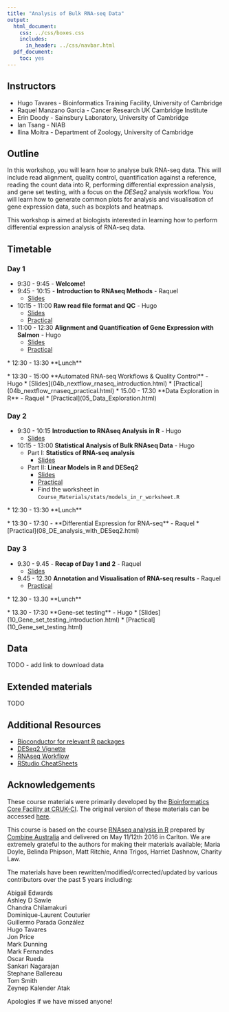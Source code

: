 ```yaml
---
title: "Analysis of Bulk RNA-seq Data"
output:
  html_document:
    css: ../css/boxes.css
    includes:
      in_header: ../css/navbar.html
  pdf_document:
    toc: yes
---
```


## Instructors

* Hugo Tavares - Bioinformatics Training Facility, University of Cambridge
* Raquel Manzano Garcia - Cancer Research UK Cambridge Institute
* Erin Doody - Sainsbury Laboratory, University of Cambridge
* Ian Tsang - NIAB
* Ilina Moitra - Department of Zoology, University of Cambridge


## Outline

In this workshop, you will learn how to analyse bulk RNA-seq data. This will
include read alignment, quality control, quantification against a reference,
reading the count data into R, performing differential expression analysis, and
gene set testing, with a focus on the _DESeq2_ analysis workflow. You will learn
how to generate common plots for analysis and visualisation of gene expression
data, such as boxplots and heatmaps.

This workshop is aimed at biologists interested in learning how to perform
differential expression analysis of RNA-seq data.


## Timetable

### Day 1

* 9:30 - 9:45 - **Welcome!**
* 9:45 - 10:15 - **Introduction to RNAseq Methods** - Raquel
  * [Slides](01_Introduction_to_RNAseq_Methods.html)
* 10:15 - 11:00 **Raw read file format and QC** - Hugo
  * [Slides](02_FastQC_introduction.html)
  * [Practical](02_FastQC_practical.html)
* 11:00 - 12:30 **Alignment and Quantification of Gene Expression with Salmon** - Hugo
  * [Slides](03_Quantification_with_Salmon_introduction.html)
  * [Practical](03_Quantification_with_Salmon_practical.html)
<p>
* 12:30 - 13:30 **Lunch**
<p>
* 13:30 - 15:00 **Automated RNA-seq Workflows & Quality Control** - Hugo
  * [Slides](04b_nextflow_rnaseq_introduction.html)
  * [Practical](04b_nextflow_rnaseq_practical.html)
* 15.00 - 17.30 **Data Exploration in R** - Raquel
  * [Practical](05_Data_Exploration.html)


### Day 2

* 9:30 - 10:15  **Introduction to RNAseq Analysis in R** - Hugo
  * [Slides](06_Introduction_to_RNAseq_Analysis_in_R.html)
* 10:15 - 13:00 **Statistical Analysis of Bulk RNAseq Data** - Hugo
  * Part I: **Statistics of RNA-seq analysis** 
    * [Slides](Bulk_RNAseq_Course_Base/additional_scripts_and_materials/RNA-seq_stats.pdf)
  * Part II: **Linear Models in R and DESeq2**
    * [Slides](Bulk_RNAseq_Course_Base/additional_scripts_and_materials/Statistical_models_in_R_DESeq2.pdf)
    * [Practical](07_Linear_Models.html)
    * Find the worksheet in `Course_Materials/stats/models_in_r_worksheet.R`  
<p>
* 12:30 - 13:30 **Lunch**
<p>
* 13:30 - 17:30 - **Differential Expression for RNA-seq** - Raquel
  * [Practical](08_DE_analysis_with_DESeq2.html)


### Day 3

* 9.30 - 9.45 - **Recap of Day 1 and 2** - Raquel
  * [Slides](Analysis_of_RNA-seq_data_day3recap.pdf)
* 9.45 - 12.30 **Annotation and Visualisation of RNA-seq results** - Raquel
  * [Practical](09_Annotation_and_Visualisation.html)
<p>
* 12.30 - 13.30 **Lunch**
<p>
* 13.30 - 17:30  **Gene-set testing** - Hugo  
  * [Slides](10_Gene_set_testing_introduction.html)
  * [Practical](10_Gene_set_testing.html) 


## Data

TODO - add link to download data


## Extended materials

TODO

## Additional Resources

* [Bioconductor for relevant R packages](https://bioconductor.org/)
* [DESeq2 Vignette](https://bioconductor.org/packages/release/bioc/vignettes/DESeq2/inst/doc/DESeq2.html)  
* [RNAseq Workflow](http://master.bioconductor.org/packages/release/workflows/vignettes/rnaseqGene/inst/doc/rnaseqGene.html)  
* [RStudio CheatSheets](https://rstudio.com/resources/cheatsheets/)

## Acknowledgements

These course materials were primarily developed by the [Bioinformatics Core Facility at CRUK-CI](https://www.cruk.cam.ac.uk/core-facilities/bioinformatics-core).
The original version of these materials can be accessed [here](https://bioinformatics-core-shared-training.github.io/Bulk_RNAseq_Course_Base/).

This course is based on the course [RNAseq analysis in
R](http://combine-australia.github.io/2016-05-11-RNAseq/) prepared by [Combine
Australia](https://combine.org.au/) and delivered on May 11/12th 2016 in
Carlton. We are extremely grateful to the authors for making their materials
available; Maria Doyle, Belinda Phipson, Matt Ritchie, Anna Trigos, Harriet
Dashnow, Charity Law.

The materials have been rewritten/modified/corrected/updated by various
contributors over the past 5 years including:

Abigail Edwards  
Ashley D Sawle  
Chandra Chilamakuri  
Dominique-Laurent Couturier  
Guillermo Parada González  
Hugo Tavares  
Jon Price  
Mark Dunning  
Mark Fernandes  
Oscar Rueda  
Sankari Nagarajan  
Stephane Ballereau  
Tom Smith  
Zeynep Kalender Atak  

Apologies if we have missed anyone!
